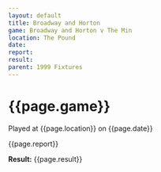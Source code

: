 ```yaml
---
layout: default
title: Broadway and Horton
game: Broadway and Horton v The Min
location: The Pound
date: 
report: 
result: 
parent: 1999 Fixtures
---
```


# {{page.game}}

Played at {{page.location}} on {{page.date}}

{{page.report}}

**Result:** {{page.result}}
